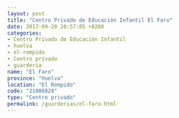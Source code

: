 ```yaml
---
layout: post
title: "Centro Privado de Educación Infantil El Faro"
date: 2017-09-20 20:57:05 +0200
categories:
- Centro Privado de Educación Infantil
- huelva
- el-rompido
- Centro privado
- guarderia
name: "El Faro"
province: "Huelva"
location: "El Rompido"
code: "21006828"
type: "Centro privado"
permalink: /guarderias/el-faro.html
---
```

